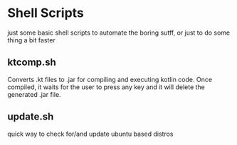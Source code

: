 # Shell Scripts
just some basic shell scripts to automate the boring sutff, or just to do some thing a bit faster
## ktcomp.sh
Converts .kt files to .jar for compiling and executing kotlin code. Once compiled, it waits for the user to press any key and it will delete the generated .jar file.

## update.sh
quick way to check for/and update ubuntu based distros
